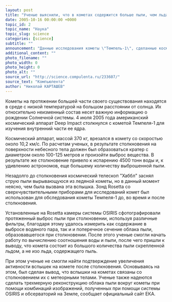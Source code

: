 ```yaml
---
layout: post
title: "Ученые выяснили, что в кометах содержится больше пыли, чем льда"
date: 2005-10-16 00:00:00 +0000
topic_id: 2
topic_name: "Наука"
topic_slug: science
categories: [science]
subtitle: ""
announcement: "Данные исследования кометы \"Темпель-1\", сделанные космическим аппаратом Rosetta, после столкновения кометы с зондом Deep Impact, свидетельствуют, что кометы представляют собой скорее замерзшие шары грязи, а не глыбы грязного льда, как предполагалось ранее."
additional_content: ""
photo_filename: ""
photo_width: 0
photo_height: 0
photo_alt: ""
source_url: "http://science.compulenta.ru/233607/"
source_text: "Компьюлента"
author: "Николай КАРТАШЕВ"
---
```

Кометы на протяжении большей части своего существования находятся в среде с низкой температурой на большом расстоянии от солнца. Их относительно неизменный состав несет важную информацию о рождении Солнечной системы. 4 июля 2005 года американский космический аппарат Deep Impact столкнулся с кометой Темпеля-1 для изучения внутренний части ее ядра.

Космический аппарат, массой 370 кг, врезался в комету со скоростью около 10,2 км/с. По расчетам ученых, в результате столкновения на поверхности небесного тела должен был образоваться кратер с диаметром около 100-125 метров и произойти выброс вещества. В результате же столкновение привело к испарению 4500 тонн воды и, к удивлению астрономов, еще большему количеству выброшенной пыли.

Незадолго до столкновения космический телескоп "Хаббл" заснял струю пыли вырывающуюся из ледяной кометы, но в данный момент неясно, чем была вызвана эта вспышка. Зонд Rosetta со сверхчувствительными приборами для исследований комет был использован для обследования кометы Темпеля-1 до, во время и после столкновения.

Установленные на Rosetta камеры сиcтемы OSIRIS сфотографировали протяженный выброс пыли при столкновении, используя различные фильтры, благодаря этому удалось измерить как содержание в выбросе водяного пара, так и и поперечное сечение облака пыли, образовавшегося при столкновении. После этого ученые смогли начать работу по вычислению соотношения воды и пыли, после чего пришли к выводу, что комета состоит из большого количества пыли скрепленной льдом, а не изо льда, содержащего пыль.

При этом ученые не смогли найти подтверждение увеличения активности вспышек на комете после столкновения. Основываясь на этом, был сделан вывод, что вспышки на кометах связаны со столкновением их с метеорными телами. Ученые также надеются сделать трехмерную реконструкцию облака пыли вокруг кометы при помощи комбинаций изображений, полученных при помощи системы OSIRIS и обсерваторий на Земле, сообщает официальный сайт ЕКА.
